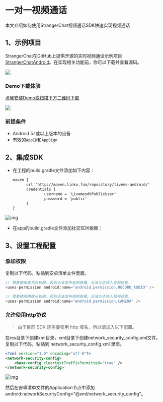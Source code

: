 # 一对一视频通话

本文介绍如何使用StrangerChat视频通话SDK快速实现视频通话

## 1、示例项目

StrangerChat在GitHub上提供开源的实时视频通话示例项目[StrangerChatAndroid](https://github.com/linkvxiaohong/StrangerChatAndroid)。在实现相关功能前，你可以下载并查看源码。

![](https://github.com/linkv-io/StrangerChat/blob/master/Snapshot/StrangerChat.gif?raw=true)





### Demo下载体验

[点我安装Demo或扫描下方二维码下载](https://www.pgyer.com/zDgs)

![](https://www.pgyer.com/app/qrcode/zDgs)

### 前提条件

*  Android 5.1或以上版本的设备
* 有效的`AppID`和`AppSign`

## <a name='2'></a>2、集成SDK

* 在工程的build.gradle文件添加如下内容：

  ```xml
  maven {
  		url 'http://maven.linkv.fun/repository/liveme-android/'
  		credentials {
  				username = 'LivemesdkPublicUser'
  				password = 'public'
  		}
  }
  ```


![img](https://dl.linkv.io/doc/zh/android/chat/images/image-maven-config.png)

* 在app的build.gradle文件添加社交SDK依赖：

  

## 3、设置工程配置

### 添加权限

复制以下代码，粘贴到安卓清单文件里面。

```java
// 需要使用麦克风权限，否则无法发布音频直播，无法与主持人音频连麦.
<uses-permission android:name="android.permission.RECORD_AUDIO" />

// 需要使用摄像头权限，否则无法发布视频直播，无法与主持人视频连麦.
<uses-permission android:name="android.permission.CAMERA" />
```

### 允许使用http协议

> 由于目前 SDK 还需要使用 http 域名，所以请加入以下配置。

在res目录下创建xml目录，xml目录下创建network_security_config.xml文件。复制以下代码，粘贴到 network_security_config.xml 里面。

```xml
<?xml version="1.0" encoding="utf-8"?>
<network-security-config>
    <base-config cleartextTrafficPermitted="true" />
</network-security-config>
```

![img](https://dl.linkv.io/doc/zh/android/chat/images/image-http-xml.png)



然后在安卓清单文件的Application节点中添加android:networkSecurityConfig="@xml/network_security_config"。